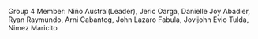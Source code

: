 Group 4
Member:
Niño Austral(Leader),
Jeric Oarga,
Danielle Joy Abadier,
Ryan Raymundo,
Arni Cabantog,
John Lazaro Fabula,
Jovijohn Evio Tulda,
Nimez Maricito
